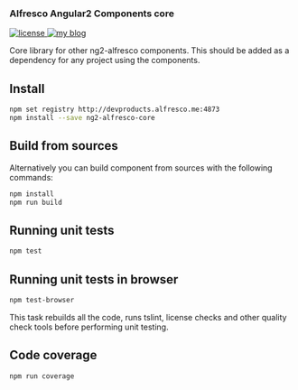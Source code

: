 ### Alfresco Angular2 Components core
<p>
  <a href='https://raw.githubusercontent.com/Alfresco/dev-platform-webcomponents/master/ng2-components/ng2-alfresco-upload/LICENSE'>
     <img src='https://img.shields.io/hexpm/l/plug.svg' alt='license' />
  </a>
  <a href='https://www.alfresco.com/'>
     <img src='https://img.shields.io/badge/style-component-green.svg?label=alfresco' alt='my blog' />
  </a>
</p>

Core library for other ng2-alfresco components.
This should be added as a dependency for any project using the components.

## Install


```sh
npm set registry http://devproducts.alfresco.me:4873
npm install --save ng2-alfresco-core
```


## Build from sources
Alternatively you can build component from sources with the following commands:


```sh
npm install
npm run build
```


## Running unit tests

```sh
npm test
```

## Running unit tests in browser

```sh
npm test-browser
```

This task rebuilds all the code, runs tslint, license checks and other quality check tools 
before performing unit testing. 

## Code coverage

```sh
npm run coverage
```